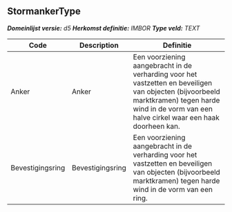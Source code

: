 ﻿## StormankerType

*__Domeinlijst versie:__ d5*
*__Herkomst definitie:__ IMBOR*
*__Type veld:__ TEXT*

|__Code__ |__Description__ |__Definitie__	|
|	---	|	---	|   ---	| 
| Anker | Anker | Een voorziening aangebracht in de verharding voor het vastzetten en beveiligen van objecten (bijvoorbeeld marktkramen) tegen harde wind in de vorm van een halve cirkel waar een haak doorheen kan. |
| Bevestigingsring | Bevestigingsring | Een voorziening aangebracht in de verharding voor het vastzetten en beveiligen van objecten (bijvoorbeeld marktkramen) tegen harde wind in de vorm van een ring. |
